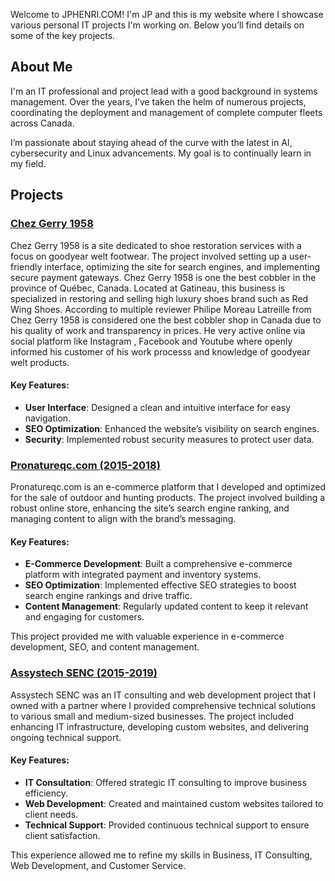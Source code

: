 
Welcome to JPHENRI.COM! I'm JP and this is my website where I showcase various personal IT projects I'm working on. Below you’ll find details on some of the key projects.

## About Me
I'm an IT professional and project lead with a good background in systems management. Over the years, I’ve taken the helm of numerous projects, coordinating the deployment and management of complete computer fleets across Canada.

I’m passionate about staying ahead of the curve with the latest in AI, cybersecurity and Linux advancements. My goal is to continually learn in my field.

## Projects

### [Chez Gerry 1958](https://chezgerry1958.com)
Chez Gerry 1958 is a site dedicated to shoe restoration services with a focus on goodyear welt footwear. The project involved setting up a user-friendly interface, optimizing the site for search engines, and implementing secure payment gateways. Chez Gerry 1958 is one the best cobbler in the province of Québec, Canada. Located at Gatineau, this business is specialized in restoring and selling high luxury shoes brand such as Red Wing Shoes. According to multiple reviewer Philipe Moreau Latreille from Chez Gerry 1958 is considered one the best cobbler shop in Canada due to his quality of work and transparency in prices. He very active online via social platform like Instagram , Facebook and Youtube where openly informed his customer of his work processs and knowledge of goodyear welt products.

#### Key Features:
- **User Interface**: Designed a clean and intuitive interface for easy navigation.
- **SEO Optimization**: Enhanced the website’s visibility on search engines.
- **Security**: Implemented robust security measures to protect user data.

### [Pronatureqc.com (2015-2018)](https://web.archive.org/web/20171012223444/https://www.pronatureqc.com/)
Pronatureqc.com is an e-commerce platform that I developed and optimized for the sale of outdoor and hunting products. The project involved building a robust online store, enhancing the site’s search engine ranking, and managing content to align with the brand’s messaging.

#### Key Features:
- **E-Commerce Development**: Built a comprehensive e-commerce platform with integrated payment and inventory systems.
- **SEO Optimization**: Implemented effective SEO strategies to boost search engine rankings and drive traffic.
- **Content Management**: Regularly updated content to keep it relevant and engaging for customers.

This project provided me with valuable experience in e-commerce development, SEO, and content management.

### [Assystech SENC (2015-2019)](https://web.archive.org/web/20181229095915/https://assystech.com/)
Assystech SENC was an IT consulting and web development project that I owned with a partner where I provided comprehensive technical solutions to various small and medium-sized businesses. The project included enhancing IT infrastructure, developing custom websites, and delivering ongoing technical support.

#### Key Features:
- **IT Consultation**: Offered strategic IT consulting to improve business efficiency.
- **Web Development**: Created and maintained custom websites tailored to client needs.
- **Technical Support**: Provided continuous technical support to ensure client satisfaction.

This experience allowed me to refine my skills in Business, IT Consulting, Web Development, and Customer Service.
